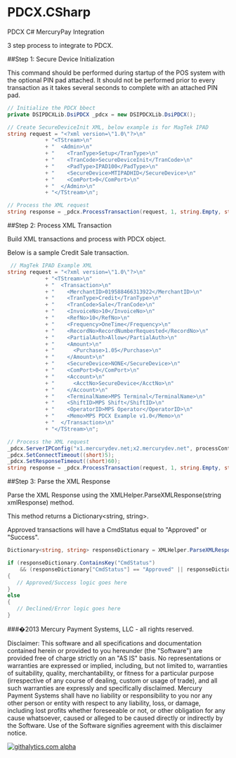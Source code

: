 PDCX.CSharp
===========

PDCX C# MercuryPay Integration

3 step process to integrate to PDCX.

##Step 1: Secure Device Initialization
  
This command should be performed during startup of the POS system with the optional PIN pad attached. 
It should not be performed prior to every transaction as it takes several seconds to complete with an attached PIN pad.
  
```C#
// Initialize the PDCX bbect
private DSIPDCXLib.DsiPDCX _pdcx = new DSIPDCXLib.DsiPDCX();

// Create SecureDeviceInit XML, below example is for MagTek IPAD
string request = "<?xml version=\"1.0\"?>\n"
			+ "<TStream>\n"
			+ "  <Admin>\n"
			+ "    <TranType>Setup</TranType>\n"
			+ "    <TranCode>SecureDeviceInit</TranCode>\n"
			+ "    <PadType>IPAD100</PadType>\n"
			+ "    <SecureDevice>MTIPADHID</SecureDevice>\n"    
			+ "    <ComPort>0</ComPort>\n"
			+ "  </Admin>\n"
			+ "</TStream>\n";

// Process the XML request
string response = _pdcx.ProcessTransaction(request, 1, string.Empty, string.Empty);
```
  
##Step 2: Process XML Transaction

Build XML transactions and process with PDCX object.

Below is a sample Credit Sale transaction.
```C#
 // MagTek IPAD Example XML
string request = "<?xml version=\"1.0\"?>\n"
			+ "<TStream>\n"
			+ "  <Transaction>\n"
			+ "    <MerchantID>019588466313922</MerchantID>\n"
			+ "    <TranType>Credit</TranType>\n"
			+ "    <TranCode>Sale</TranCode>\n"
			+ "    <InvoiceNo>10</InvoiceNo>\n"
			+ "    <RefNo>10</RefNo>\n"    
			+ "    <Frequency>OneTime</Frequency>\n"
			+ "    <RecordNo>RecordNumberRequested</RecordNo>\n"
			+ "    <PartialAuth>Allow</PartialAuth>\n"
			+ "    <Amount>\n"
			+ "      <Purchase>1.05</Purchase>\n"
			+ "    </Amount>\n"
			+ "    <SecureDevice>NONE</SecureDevice>\n"
			+ "    <ComPort>0</ComPort>\n"
			+ "    <Account>\n"
			+ "      <AcctNo>SecureDevice</AcctNo>\n"
			+ "    </Account>\n"
			+ "    <TerminalName>MPS Terminal</TerminalName>\n"
			+ "    <ShiftID>MPS Shift</ShiftID>\n"
			+ "    <OperatorID>MPS Operator</OperatorID>\n"
			+ "    <Memo>MPS PDCX Example v1.0</Memo>\n"
			+ "  </Transaction>\n"
			+ "</TStream>\n";

// Process the XML request
_pdcx.ServerIPConfig("x1.mercurydev.net;x2.mercurydev.net", processControl);
_pdcx.SetConnectTimeout((short)5);
_pdcx.SetResponseTimeout((short)60);
string response = _pdcx.ProcessTransaction(request, 1, string.Empty, string.Empty);
```

##Step 3: Parse the XML Response

Parse the XML Response using the XMLHelper.ParseXMLResponse(string xmlResponse) method.

This method returns a Dictionary&lt;string, string&gt;.

Approved transactions will have a CmdStatus equal to "Approved" or "Success".

```C#
Dictionary<string, string> responseDictionary = XMLHelper.ParseXMLResponse(xmlResponse);

if (responseDictionary.ContainsKey("CmdStatus")
    && (responseDictionary["CmdStatus"] == "Approved" || responseDictionary["CmdStatus"] == "Success"))
{
   // Approved/Success logic goes here
}
else
{
   // Declined/Error logic goes here
}
```

###�2013 Mercury Payment Systems, LLC - all rights reserved.

Disclaimer:
This software and all specifications and documentation contained herein or provided to you hereunder (the "Software") are provided free of charge strictly on an "AS IS" basis. No representations or warranties are expressed or implied, including, but not limited to, warranties of suitability, quality, merchantability, or fitness for a particular purpose (irrespective of any course of dealing, custom or usage of trade), and all such warranties are expressly and specifically disclaimed. Mercury Payment Systems shall have no liability or responsibility to you nor any other person or entity with respect to any liability, loss, or damage, including lost profits whether foreseeable or not, or other obligation for any cause whatsoever, caused or alleged to be caused directly or indirectly by the Software. Use of the Software signifies agreement with this disclaimer notice.

[![githalytics.com alpha](https://cruel-carlota.pagodabox.com/6381bc23100d9ca4be432ddc6b15653a "githalytics.com")](http://githalytics.com/MercuryPay/PDCX.CSharp)
